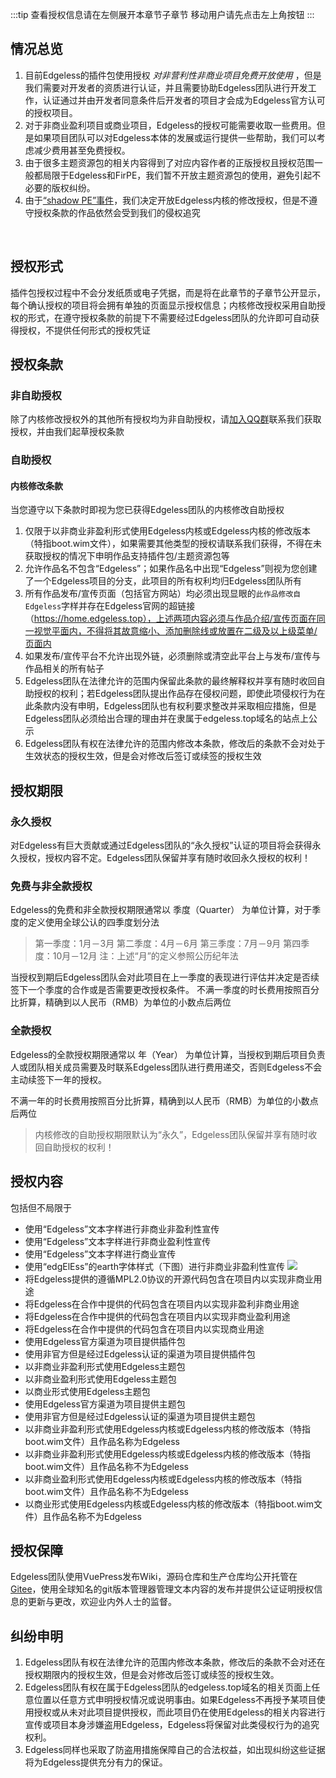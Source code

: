 :::tip 查看授权信息请在左侧展开本章节子章节
移动用户请先点击左上角按钮
:::
## 情况总览
1. 目前Edgeless的插件包使用授权 *对非营利性非商业项目免费开放使用* ，但是我们需要对开发者的资质进行认证，并且需要协助Edgeless团队进行开发工作，认证通过并由开发者同意条件后开发者的项目才会成为Edgeless官方认可的授权项目。
2. 对于非商业盈利项目或商业项目，Edgeless的授权可能需要收取一些费用。但是如果项目团队可以对Edgeless本体的发展或运行提供一些帮助，我们可以考虑减少费用甚至免费授权。
3. 由于很多主题资源包的相关内容得到了对应内容作者的正版授权且授权范围一般都局限于Edgeless和FirPE，我们暂不开放主题资源包的使用，避免引起不必要的版权纠纷。
4. 由于[“shadow PE”事件](blacklist.md)，我们决定开放Edgeless内核的修改授权，但是不遵守授权条款的作品依然会受到我们的侵权追究
<br/>

## 授权形式
插件包授权过程中不会分发纸质或电子凭据，而是将在此章节的子章节公开显示，每个确认授权的项目将会拥有单独的页面显示授权信息；内核修改授权采用自助授权的形式，在遵守授权条款的前提下不需要经过Edgeless团队的允许即可自动获得授权，不提供任何形式的授权凭证


## 授权条款
### 非自助授权
除了内核修改授权外的其他所有授权均为非自助授权，请[加入QQ群](https://home.edgeless.top/jump/qqg.html)联系我们获取授权，并由我们起草授权条款
### 自助授权
#### 内核修改条款
当您遵守以下条款时即视为您已获得Edgeless团队的内核修改自助授权
1. 仅限于以非商业非盈利形式使用Edgeless内核或Edgeless内核的修改版本（特指boot.wim文件），如果需要其他类型的授权请联系我们获得，不得在未获取授权的情况下申明作品支持插件包/主题资源包等
2. 允许作品名不包含“Edgeless”；如果作品名中出现“Edgeless”则视为您创建了一个Edgeless项目的分支，此项目的所有权利均归Edgeless团队所有
3. 所有作品发布/宣传页面（包括官方网站）均必须出现显眼的`此作品修改自Edgeless`字样并存在Edgeless官网的超链接（https://home.edgeless.top），上述两项内容必须与作品介绍/宣传页面在同一视觉平面内，不得将其故意缩小、添加删除线或放置在二级及以上级菜单/页面内
4. 如果发布/宣传平台不允许出现外链，必须删除或清空此平台上与发布/宣传与作品相关的所有帖子
5. Edgeless团队在法律允许的范围内保留此条款的最终解释权并享有随时收回自助授权的权利；若Edgeless团队提出作品存在侵权问题，即使此项侵权行为在此条款内没有申明，Edgeless团队也有权利要求整改并采取相应措施，但是Edgeless团队必须给出合理的理由并在隶属于edgeless.top域名的站点上公示
6. Edgeless团队有权在法律允许的范围内修改本条款，修改后的条款不会对处于生效状态的授权生效，但是会对修改后签订或续签的授权生效


## 授权期限
### 永久授权
对Edgeless有巨大贡献或通过Edgeless团队的“永久授权”认证的项目将会获得永久授权，授权内容不定。Edgeless团队保留并享有随时收回永久授权的权利！
### 免费与非全款授权
Edgeless的免费和非全款授权期限通常以 季度（Quarter） 为单位计算，对于季度的定义使用全球公认的四季度划分法
> 第一季度：1月－3月
第二季度：4月－6月
第三季度：7月－9月
第四季度：10月－12月
注：上述“月”的定义参照公历纪年法

当授权到期后Edgeless团队会对此项目在上一季度的表现进行评估并决定是否续签下一个季度的合作或是否需要更改授权条件。
不满一季度的时长费用按照百分比折算，精确到以人民币（RMB）为单位的小数点后两位

### 全款授权
Edgeless的全款授权期限通常以 年（Year） 为单位计算，当授权到期后项目负责人或团队相关成员需要及时联系Edgeless团队进行费用递交，否则Edgeless不会主动续签下一年的授权。

不满一年的时长费用按照百分比折算，精确到以人民币（RMB）为单位的小数点后两位

>内核修改的自助授权期限默认为“永久”，Edgeless团队保留并享有随时收回自助授权的权利！


## 授权内容
包括但不局限于
* 使用“Edgeless”文本字样进行非商业非盈利性宣传
* 使用“Edgeless”文本字样进行非商业盈利性宣传
* 使用“Edgeless”文本字样进行商业宣传
* 使用“edgElEss”的earth字体样式（下图）进行非商业非盈利性宣传
![](https://pineapple.edgeless.top/picbed/wiki/images/logo.png)
* 将Edgeless提供的遵循MPL2.0协议的开源代码包含在项目内以实现非商业用途
* 将Edgeless在合作中提供的代码包含在项目内以实现非盈利非商业用途
* 将Edgeless在合作中提供的代码包含在项目内以实现非商业盈利用途
* 将Edgeless在合作中提供的代码包含在项目内以实现商业用途
* 使用Edgeless官方渠道为项目提供插件包
* 使用非官方但是经过Edgeless认证的渠道为项目提供插件包
* 以非商业非盈利形式使用Edgeless主题包
* 以非商业盈利形式使用Edgeless主题包
* 以商业形式使用Edgeless主题包
* 使用Edgeless官方渠道为项目提供主题包
* 使用非官方但是经过Edgeless认证的渠道为项目提供主题包
* 以非商业非盈利形式使用Edgeless内核或Edgeless内核的修改版本（特指boot.wim文件）且作品名称为Edgeless
* 以非商业非盈利形式使用Edgeless内核或Edgeless内核的修改版本（特指boot.wim文件）且作品名称不为Edgeless
* 以非商业盈利形式使用Edgeless内核或Edgeless内核的修改版本（特指boot.wim文件）且作品名称不为Edgeless
* 以商业形式使用Edgeless内核或Edgeless内核的修改版本（特指boot.wim文件）且作品名称不为Edgeless


## 授权保障
Edgeless团队使用VuePress发布Wiki，源码仓库和生产仓库均公开托管在[Gitee](https://www.gitee.com)，使用全球知名的git版本管理器管理文本内容的发布并提供公证证明授权信息的更新与更改，欢迎业内外人士的监督。


## 纠纷申明
1. Edgeless团队有权在法律允许的范围内修改本条款，修改后的条款不会对还在授权期限内的授权生效，但是会对修改后签订或续签的授权生效。
2. Edgeless团队有权在属于Edgeless团队的edgeless.top域名的相关页面上任意位置以任意方式申明授权情况或说明事由。如果Edgeless不再授予某项目使用授权或从未对此项目提供授权，而此项目仍在使用Edgeless的相关内容进行宣传或项目本身涉嫌盗用Edgeless，Edgeless将保留对此类侵权行为的追究权利。
3. Edgeless同样也采取了防盗用措施保障自己的合法权益，如出现纠纷这些证据将为Edgeless提供充分有力的保证。